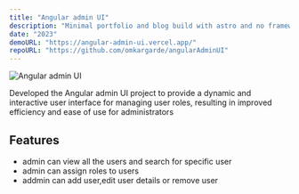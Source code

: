 ```yaml
---
title: "Angular admin UI"
description: "Minimal portfolio and blog build with astro and no frameworks."
date: "2023"
demoURL: "https://angular-admin-ui.vercel.app/"
repoURL: "https://github.com/omkargarde/angularAdminUI"
---
```


![Angular admin UI](/angular-admin.png)

Developed the Angular admin UI project to provide a dynamic and interactive user interface for managing user roles, resulting in improved efficiency and ease of use for administrators

## Features

- admin can view all the users and search for specific user
- admin can assign roles to users
- addmin can add user,edit user details or remove user
